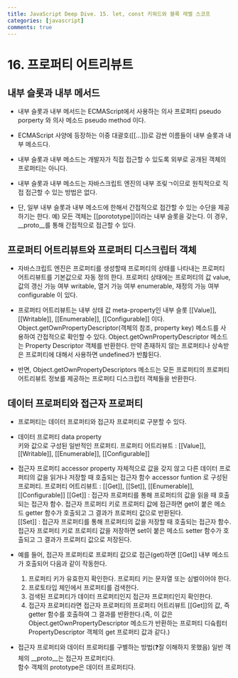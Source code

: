 ```yaml
---
title: JavaScript Deep Dive. 15. let, const 키워드와 블록 레벨 스코프
categories: [javascript]
comments: true
---
```


# 16. 프로퍼티 어트리뷰트

## 내부 슬롯과 내부 메서드

- 내부 슬롯과 내부 메서드는 ECMAScript에서 사용하는 의사 프로퍼티 pseudo porperty 와 의사 메소드 pseudo method 이다.
  
- ECMAScript 사양에 등장하는 이중 대괄호([[...]])로 감싼 이름들이 내부 슬롯과 내부 메소드다.

- 내부 슬롯과 내부 메소드는 개발자가 직접 접근할 수 있도록 외부로 공개된 객체의 프로퍼티는 아니다.
  
- 내부 슬롯과 내부 메소드는 자바스크립트 엔진의 내부 조맂ㄱ이므로 원칙적으로 직접 접근할 수 있는 방법은 없다.
  
- 단, 일부 내부 슬롯과 내부 메소드에 한해서 간접적으로 접간할 수 있는 수단을 제공하기는 한다.
  예) 모든 객체는 [[porototype]]이라는 내부 슬롯을 갖는다. 이 경우, __proto__를 통해 간접적으로 접근할 수 있다.
  
## 프로퍼티 어트리뷰트와 프로퍼티 디스크립터 객체
  
- 자바스크립트 엔진은 프로퍼티를 생성할때 프로퍼티의 상태를 나타내는 프로퍼티 어트리뷰트를 기본값으로 자동 정의 한다.
  프로퍼티 상태에는 프로퍼티의 값 value,  값의 갱신 가능 여부 writable, 열거 가능 여부 enumerable, 재정의 가능 여부 configurable 이 있다.

- 프로퍼티 어트리뷰트는 내부 상태 값 meta-property인 내부 슬롯 [[Value]], [[Writable]], [[Enumerable]], [[Configurable]] 이다.
  Object.getOwnPropertyDescriptor(객체의 참조, property key) 메소드를 사용하여 간접적으로 확인할 수 있다.
  Object.getOwnPropertyDescriptor 메소드는 Property Descriptor 객체를 반환한다. 만약 존재하지 않는 프로퍼티나 상속받은 프로퍼티에 대해서 사용하면 undefined가 반홚된다.
  
- 반면, Object.getOwnPropertyDescriptors 메소드는 모든 프로퍼티의 프로퍼티 어트리뷰트 정보를 제공하는 프로퍼티 디스크립터 객체들을 반환한다.
  

## 데이터 프로퍼티와 접근자 프로퍼티

- 프로퍼티는 데이터 프로퍼티와 접근자 프로퍼티로 구분할 수 있다.
  
- 데이터 프로퍼티 data property    
  키와 값으로 구성된 일반적인 프로퍼티.
  프로퍼티 어트리뷰트 : [[Value]], [[Writable]], [[Enumerable]], [[Configurable]]

- 접근자 프로퍼티 accessor property 
  자체적으로 값을 갖지 않고 다른 데이터 프로퍼티의 값을 읽거나 저장할 때 호출되는 접근자 함수 accessor funtion 로 구성된 프로퍼티.
  프로퍼티 어트리뷰트 : [[Get]], [[Set]], [[Enumerable]], [[Configurable]]
  [[Get]] : 접근자 프로퍼티를 통해 프로퍼티의 값을 읽을 때 호출되는 접근자 함수. 접근자 프로퍼티 키로 프로퍼티 값에 접근하면 get이 붙은 메소드 getter 함수가 호출되고 그 결과가 프로퍼티 값으로 반환된다.   
  [[Set]] : 접근자 프로퍼티를 통해 프로퍼티의 값을 저장할 때 호출되는 접근자 함수. 접근자 프로퍼티 키로 프로피티 값을 저장하면 set이 붙은 메소드 setter 함수가 호출되고 그 결과가 프로퍼티 값으로 저장된다.
  
   
-  예를 들어, 접근자 프로퍼티로 프로퍼티 값으로 접근(get)하면 [[Get]] 내부 메소드가 호출되어 다음과 같이 작동한다.
   1. 프로퍼티 키가 유효한지 확인한다. 프로피티 키는 문자열 또는 심벌이어야 한다.
   2. 프로토타입 체인에서 프로퍼티를 검색한다.
   3. 검색된 프로퍼티가 데이터 프로퍼티인지 접근자 프로퍼티인지 확인한다.
   4. 접근자 프로퍼티라면 접근자 프로퍼티의 프로퍼티 어트리뷰트 [[Get]]의 값, 즉 getter 함수를 호출하여 그 결과를 반환한다.(즉, 이 값은 Object.getOwnPropertyDescriptor 메소드가 반환하는 프로퍼티 디슼릡터 PropertyDescriptor 객체의 get 프로퍼티 값과 같다.)

- 접근자 프로퍼티와 데이터 프로퍼티를 구별하는 방법(❓잘 이해하지 못했음)
  일반 객체의 __proto__는 접근자 프로퍼티다.  
  함수 객체의 prototype은 데이터 프로퍼티다.   
  
